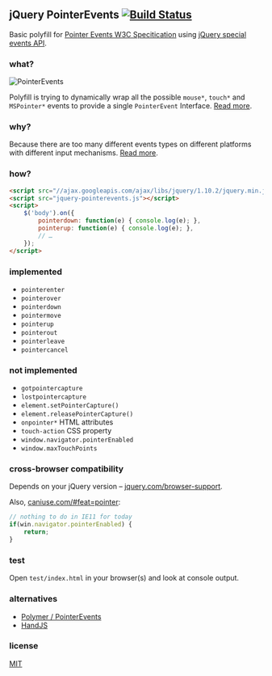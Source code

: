 ## jQuery PointerEvents [![Build Status](https://secure.travis-ci.org/deepsweet/jquery-pointerevents.png)](https://travis-ci.org/deepsweet/jquery-pointerevents)

Basic polyfill for [Pointer Events W3C Specitication](https://dvcs.w3.org/hg/pointerevents/raw-file/tip/pointerEvents.html) using [jQuery special events API](http://www.benalman.com/news/2010/03/jquery-special-events/).

### what?

![PointerEvents](http://funkyimg.com/i/DWrJ.png)

Polyfill is trying to dynamically wrap all the possible `mouse*`, `touch*` and `MSPointer*` events to provide a single `PointerEvent` Interface. [Read more](https://dvcs.w3.org/hg/pointerevents/raw-file/tip/pointerEvents.html#intro).

### why?

Because there are too many different events types on different platforms with different input mechanisms. [Read more](http://docs.webplatform.org/wiki/concepts/Pointer_Events#Why_Pointer_Events).

### how?

```html
<script src="//ajax.googleapis.com/ajax/libs/jquery/1.10.2/jquery.min.js"></script>
<script src="jquery-pointerevents.js"></script>
<script>
    $('body').on({
        pointerdown: function(e) { console.log(e); },
        pointerup: function(e) { console.log(e); },
        // …
    });
</script>
```

### implemented

* `pointerenter`
* `pointerover`
* `pointerdown`
* `pointermove`
* `pointerup`
* `pointerout`
* `pointerleave`
* `pointercancel`

### not implemented

* `gotpointercapture`
* `lostpointercapture`
* `element.setPointerCapture()`
* `element.releasePointerCapture()`
* `onpointer*` HTML attributes
* `touch-action` CSS property
* `window.navigator.pointerEnabled`
* `window.maxTouchPoints`

### cross-browser compatibility

Depends on your jQuery version – [jquery.com/browser-support](http://jquery.com/browser-support/).

Also, [caniuse.com/#feat=pointer](http://caniuse.com/#feat=pointer):

```javascript
// nothing to do in IE11 for today
if(win.navigator.pointerEnabled) {
    return;
}
```

### test

Open `test/index.html` in your browser(s) and look at console output.

### alternatives

* [Polymer / PointerEvents](https://github.com/Polymer/PointerEvents)
* [HandJS](https://handjs.codeplex.com/)


### license

[MIT](https://github.com/deepsweet/jquery-pointerevents/blob/master/LICENSE)
